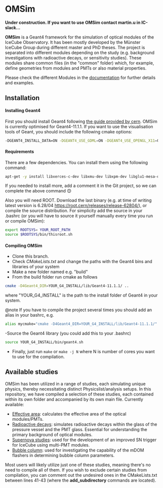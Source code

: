 #  OMSim

**Under construction. If you want to use OMSim contact martin.u in IC-slack...**

**OMSim** is a Geant4 framework for the simulation of optical modules of the IceCube Observatory. It has been mostly developed by the Münster IceCube Group during different master and PhD theses. The project is separated into different modules depending on the study (e.g. background investigations with radioactive decays, or sensitivity studies). These modules share common files (in the "common" folder) which, for example, define geometries from modules and PMTs or also material properties.

Please check the different Modules in the [documentation](https://icecube.github.io/OMSim/) for further details and examples. 

## Installation

#### Installing Geant4

First you should install Geant4 following [the guide provided by cern](https://geant4-userdoc.web.cern.ch/UsersGuides/InstallationGuide/html/installguide.html). OMSim is currently optimised for Geant4-11.1.1. If you want to use the visualisation tools of Geant, you should include the following cmake options: 

```bash
-DGEANT4_INSTALL_DATA=ON -DGEANT4_USE_GDML=ON -DGEANT4_USE_OPENGL_X11=ON -DGEANT4_USE_QT=ON -DGEANT4_USE_RAYTRACER_X11=ON -DGEANT4_USE_XM=ON
``` 
#### Requirements
There are a few dependencies. You can install them using the following command:

```bash
apt-get -y install libxerces-c-dev libxmu-dev libxpm-dev libglu1-mesa-dev qtbase5-dev libmotif-dev libargtable2-0 libboost-all-dev libqt53dextras5
``` 
If you needed to install more, add a comment it in the Git project, so we can complete the above command 😊

Also you will need ROOT. Download the last binary (e.g. at time of writing latest version is 6.28/04 https://root.cern/releases/release-62804/), or compile the source distribution. For simplicity add the source in your .bashrc (or you will have to source it yourself manually every time you run or compile OMSim):
```bash
export ROOTSYS= YOUR_ROOT_PATH
source $ROOTSYS/bin/thisroot.sh
``` 

#### Compiling OMSim
- Clone this branch.
- Check _CMakeLists.txt_ and change the paths with the Geant4 bins and libraries of your system
- Make a new folder named e.g. "build" 
- From the build folder run cmake as follows
```bash
cmake -D4Geant4_DIR=YOUR_G4_INSTALL/lib/Geant4-11.1.1/ ..
``` 
where "YOUR_G4_INSTALL" is the path to the install folder of Geant4 in your system.

@note If you have to compile the project several times you should add an alias in your bashrc, e.g. 
```bash
alias mycmake="cmake -D4Geant4_DIR=YOUR_G4_INSTALL/lib/Geant4-11.1.1/"
``` 

-Source the Geant4 library (you could add this to your .bashrc)
```bash
source YOUR_G4_INSTALL/bin/geant4.sh
``` 
- Finally, just run ```make``` or ```make -j N``` where N is number of cores you want to use for the compilation.

## Available studies

OMSim has been utilized in a range of studies, each simulating unique physics, thereby necessitating distinct Physicslist/analysis setups. In this repository, we have compiled a selection of these studies, each contained within its own folder and accompanied by its own main file. Currently available:

- [Effective area](https://icecube.github.io/OMSim/group___effective_area.html): calculates the effective area of the optical modules/PMTs.
- [Radioactive decays](https://icecube.github.io/OMSim/group__radioactive.html): simulates radioactive decays within the glass of the pressure vessel and the PMT glass. Essential for understanding the primary background of optical modules.
- [Supernova studies](https://icecube.github.io/OMSim/group__sngroup.html): used for the development of an improved SN trigger for IceCube using multi-PMT modules.
- [Bubble column](https://icecube.github.io/OMSim/group__bubble.html): used for investigating the capability of the mDOM flashers in determining bubble column parameters.

Most users will likely utilize just one of these studies, meaning there's no need to compile all of them. If you wish to exclude certain studies from compilation, you can comment out the undesired ones in the CMakeLists.txt between lines 41-43 (where the **add_subdirectory** commands are located).